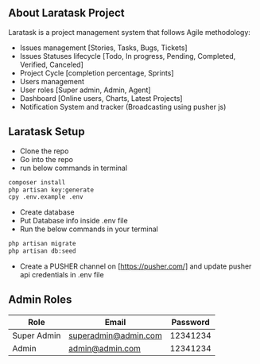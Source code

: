 ## About Laratask Project

Laratask is a project management system that follows Agile methodology:

-   Issues management [Stories, Tasks, Bugs, Tickets]
-   Issues Statuses lifecycle [Todo, In progress, Pending, Completed, Verified, Canceled]
-   Project Cycle [completion percentage, Sprints]
-   Users management
-   User roles [Super admin, Admin, Agent]
-   Dashboard [Online users, Charts, Latest Projects]
-   Notification System and tracker (Broadcasting using pusher js)

## Laratask Setup

-   Clone the repo
-   Go into the repo
-   run below commands in terminal

```sh
composer install
php artisan key:generate
cpy .env.example .env
```

-   Create database
-   Put Database info inside .env file
-   Run the below commands in your terminal

```sh
php artisan migrate
php artisan db:seed
```

-   Create a PUSHER channel on [https://pusher.com/] and update pusher api credentials in .env file

## Admin Roles

| Role        | Email                | Password |
| ----------- | -------------------- | -------- |
| Super Admin | superadmin@admin.com | 12341234 |
| Admin       | admin@admin.com      | 12341234 |
